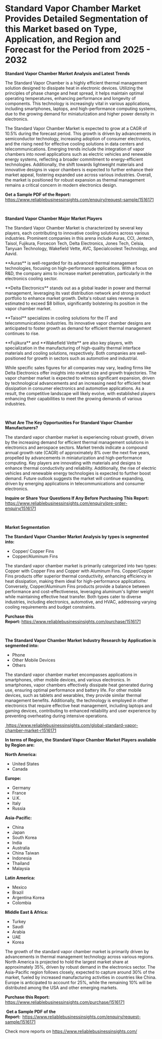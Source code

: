 <p><h1>Standard Vapor Chamber Market Provides Detailed Segmentation of this Market based on Type, Application, and Region and Forecast for the Period from 2025 - 2032</h1></p><p><strong>Standard Vapor Chamber Market Analysis and Latest Trends</strong></p>
<p><p>The Standard Vapor Chamber is a highly efficient thermal management solution designed to dissipate heat in electronic devices. Utilizing the principles of phase change and heat spread, it helps maintain optimal operating temperatures, enhancing performance and longevity of components. This technology is increasingly vital in various applications, including smartphones, laptops, and high-performance computing systems, due to the growing demand for miniaturization and higher power density in electronics.</p><p>The Standard Vapor Chamber Market is expected to grow at a CAGR of 10.5% during the forecast period. This growth is driven by advancements in semiconductor technology, increasing adoption of consumer electronics, and the rising need for effective cooling solutions in data centers and telecommunications. Emerging trends include the integration of vapor chambers into novel applications such as electric vehicles and renewable energy systems, reflecting a broader commitment to energy-efficient technologies. Additionally, the shift towards lightweight materials and innovative designs in vapor chambers is expected to further enhance their market appeal, fostering expanded use across various industries. Overall, the market is positioned for robust expansion as thermal management remains a critical concern in modern electronics design.</p></p>
<p><strong>Get a Sample PDF of the Report:&nbsp;</strong> <a href="https://www.reliablebusinessinsights.com/enquiry/request-sample/1516171?utm_campaign=3003&utm_medium=2&utm_source=Github&utm_content=ia&utm_term=29032025&utm_id=standard-vapor-chamber">https://www.reliablebusinessinsights.com/enquiry/request-sample/1516171</a></p>
<p>&nbsp;</p>
<p><strong>Standard Vapor Chamber Major Market Players</strong></p>
<p><p>The Standard Vapor Chamber Market is characterized by several key players, each contributing to innovative cooling solutions across various industries. Prominent companies in this arena include Auras, CCI, Jentech, Taisol, Fujikura, Forcecon Tech, Delta Electronics, Jones Tech, Celsia, Tanyuan Technology, Wakefield Vette, AVC, Specialcoolest Technology, and Aavid.</p><p>**Auras** is well-regarded for its advanced thermal management technologies, focusing on high-performance applications. With a focus on R&D, the company aims to increase market penetration, particularly in the electronics cooling sector.</p><p>**Delta Electronics** stands out as a global leader in power and thermal management, leveraging its vast distribution network and strong product portfolio to enhance market growth. Delta's robust sales revenue is estimated to exceed $8 billion, significantly bolstering its position in the vapor chamber market.</p><p>**Taisol** specializes in cooling solutions for the IT and telecommunications industries. Its innovative vapor chamber designs are anticipated to foster growth as demand for efficient thermal management continues to rise.</p><p>**Fujikura** and **Wakefield Vette** are also key players, with specialization in the manufacturing of high-quality thermal interface materials and cooling solutions, respectively. Both companies are well-positioned for growth in sectors such as automotive and industrial.</p><p>While specific sales figures for all companies may vary, leading firms like Delta Electronics offer insights into market size and growth trajectories. The vapor chamber market is expected to witness significant expansion, driven by technological advancements and an increasing need for efficient heat dissipation in consumer electronics and automotive applications. As a result, the competitive landscape will likely evolve, with established players enhancing their capabilities to meet the growing demands of various industries.</p></p>
<p>&nbsp;</p>
<p><strong>What Are The Key Opportunities For Standard Vapor Chamber Manufacturers?</strong></p>
<p><p>The standard vapor chamber market is experiencing robust growth, driven by the increasing demand for efficient thermal management solutions in electronics and aerospace sectors. Market trends indicate a compound annual growth rate (CAGR) of approximately 8% over the next five years, propelled by advancements in miniaturization and high-performance computing. Key players are innovating with materials and designs to enhance thermal conductivity and reliability. Additionally, the rise of electric vehicles and renewable energy technologies is expected to further boost demand. Future outlook suggests the market will continue expanding, driven by emerging applications in telecommunications and consumer electronics.</p></p>
<p><strong>Inquire or Share Your Questions If Any Before Purchasing This Report:</strong> <a href="https://www.reliablebusinessinsights.com/enquiry/pre-order-enquiry/1516171?utm_campaign=3003&utm_medium=2&utm_source=Github&utm_content=ia&utm_term=29032025&utm_id=standard-vapor-chamber">https://www.reliablebusinessinsights.com/enquiry/pre-order-enquiry/1516171</a></p>
<p>&nbsp;</p>
<p><strong>Market Segmentation</strong></p>
<p><strong>The Standard Vapor Chamber Market Analysis by types is segmented into:</strong></p>
<p><ul><li>Copper/ Copper Fins</li><li>Copper/Aluminum Fins</li></ul></p>
<p><p>The standard vapor chamber market is primarily categorized into two types: Copper with Copper Fins and Copper with Aluminum Fins. Copper/Copper Fins products offer superior thermal conductivity, enhancing efficiency in heat dissipation, making them ideal for high-performance applications. Conversely, Copper/Aluminum Fins products provide a balance between performance and cost-effectiveness, leveraging aluminum's lighter weight while maintaining effective heat transfer. Both types cater to diverse industries, including electronics, automotive, and HVAC, addressing varying cooling requirements and budget constraints.</p></p>
<p><strong>Purchase this Report:&nbsp;</strong><a href="https://www.reliablebusinessinsights.com/purchase/1516171?utm_campaign=3003&utm_medium=2&utm_source=Github&utm_content=ia&utm_term=29032025&utm_id=standard-vapor-chamber">https://www.reliablebusinessinsights.com/purchase/1516171</a></p>
<p>&nbsp;</p>
<p><strong>The Standard Vapor Chamber Market Industry Research by Application is segmented into:</strong></p>
<p><ul><li>Phone</li><li>Other Mobile Devices</li><li>Others</li></ul></p>
<p><p>The standard vapor chamber market encompasses applications in smartphones, other mobile devices, and various electronics. In smartphones, vapor chambers effectively dissipate heat generated during use, ensuring optimal performance and battery life. For other mobile devices, such as tablets and wearables, they provide similar thermal management benefits. Additionally, the technology is employed in other electronics that require effective heat management, including laptops and gaming devices, contributing to enhanced reliability and user experience by preventing overheating during intensive operations.</p></p>
<p><a href="https://www.reliablebusinessinsights.com/global-standard-vapor-chamber-market-r1516171?utm_campaign=3003&utm_medium=2&utm_source=Github&utm_content=ia&utm_term=29032025&utm_id=standard-vapor-chamber">&nbsp;https://www.reliablebusinessinsights.com/global-standard-vapor-chamber-market-r1516171</a></p>
<p><strong>In terms of Region, the Standard Vapor Chamber Market Players available by Region are:</strong></p>
<p>
    <p> <strong> North America: </strong>
        <ul>
            <li>United States</li>
            <li>Canada</li>
        </ul>
        </p> 
    <p> <strong> Europe: </strong>
        <ul>
            <li>Germany</li>
            <li>France</li>
            <li>U.K.</li>
            <li>Italy</li>
            <li>Russia</li>
        </ul>
        </p> 
    <p> <strong> Asia-Pacific: </strong>
        <ul>
            <li>China</li>
            <li>Japan</li>
            <li>South Korea</li>
            <li>India</li>
            <li>Australia</li>
            <li>China Taiwan</li>
            <li>Indonesia</li>
            <li>Thailand</li>
            <li>Malaysia</li>
        </ul>
        </p> 
    <p> <strong> Latin America: </strong>
        <ul>
            <li>Mexico</li>
            <li>Brazil</li>
            <li>Argentina Korea</li>
            <li>Colombia</li>
        </ul>
        </p> 
    <p> <strong> Middle East & Africa: </strong>
        <ul>
            <li>Turkey</li>
            <li>Saudi</li>
            <li>Arabia</li>
            <li>UAE</li>
            <li>Korea</li>
        </ul>
    </p>
    </p>
<p><p>The growth of the standard vapor chamber market is primarily driven by advancements in thermal management technology across various regions. North America is projected to hold the largest market share at approximately 35%, driven by robust demand in the electronics sector. The Asia-Pacific region follows closely, expected to capture around 30% of the market, fueled by increased manufacturing activities in countries like China. Europe is anticipated to account for 25%, while the remaining 10% will be distributed among the USA and other emerging markets.</p></p>
<p><strong>Purchase this Report: </strong><a href="https://www.reliablebusinessinsights.com/purchase/1516171?utm_campaign=3003&utm_medium=2&utm_source=Github&utm_content=ia&utm_term=29032025&utm_id=standard-vapor-chamber">https://www.reliablebusinessinsights.com/purchase/1516171</a></p>
<p>&nbsp;<strong>Get a Sample PDF of the Report:&nbsp;&nbsp;</strong><a href="https://www.reliablebusinessinsights.com/enquiry/request-sample/1516171?utm_campaign=3003&utm_medium=2&utm_source=Github&utm_content=ia&utm_term=29032025&utm_id=standard-vapor-chamber">https://www.reliablebusinessinsights.com/enquiry/request-sample/1516171</a></p>
<p><strong></strong></p>
<p>Check more reports on <a href="https://www.reliablebusinessinsights.com/?utm_campaign=3003&utm_medium=2&utm_source=Github&utm_content=ia&utm_term=29032025&utm_id=standard-vapor-chamber">https://www.reliablebusinessinsights.com/</a></p>